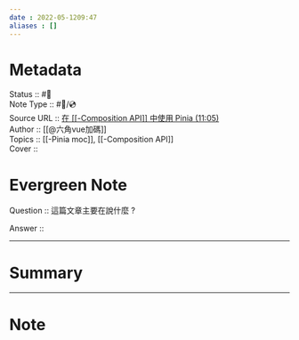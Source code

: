 ```yaml
---
date : 2022-05-1209:47
aliases : []
---
```

# Metadata
Status :: #🌱 <br>
Note Type :: #📨/💿 <br>
Source URL :: [在 [[-Composition API]] 中使用 Pinia (11:05)](https://courses.hexschool.com/courses/javascript-2020/lectures/38745798) <br>
Author :: [[@六角vue加碼]] <br>
Topics :: [[-Pinia moc]], [[-Composition API]]<br>
Cover ::

# Evergreen Note

Question :: 這篇文章主要在說什麼 ?

Answer ::

---

# Summary 

---

# Note

